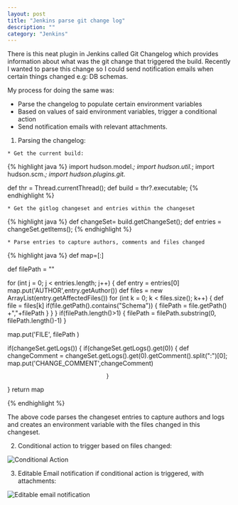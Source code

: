 ```yaml
---
layout: post
title: "Jenkins parse git change log"
description: ""
category: "Jenkins"
---
```


There is this neat plugin in Jenkins called Git Changelog which provides information about what was the git change that triggered the build. Recently I wanted to parse this change so I could send notification emails when certain things changed e.g: DB schemas.

My process for doing the same was:

* Parse the changelog to populate certain environment variables
* Based on values of said environment variables, trigger a conditional action
* Send notification emails with relevant attachments.


1.    Parsing the changelog: 

    * Get the current build: 

{% highlight java %}
import hudson.model.*;
import hudson.util.*;
import hudson.scm.*;
import hudson.plugins.git.*

def thr = Thread.currentThread();
def build = thr?.executable;
{% endhighlight %}

    * Get the gitlog changeset and entries within the changeset

{% highlight java %}
def changeSet= build.getChangeSet();
def entries = changeSet.getItems();
{% endhighlight %}

    * Parse entries to capture authors, comments and files changed

{% highlight java %}
def map=[:]


def filePath = ""

for (int j = 0; j < entries.length; j++) {
                                   def entry = entries[0]
                                   map.put('AUTHOR',entry.getAuthor())
                                   def files = new ArrayList(entry.getAffectedFiles())
                                   for (int k = 0; k < files.size(); k++) {
                                                                                  def file = files[k]
                                                                                  if(file.getPath().contains("Schema"))
                                                                                  {
                                                                                    filePath = file.getPath() +","+filePath
                                                                                  }
                                                                            }
                                         }
if(filePath.length()>1)
{
   filePath = filePath.substring(0, filePath.length()-1)
}

map.put('FILE', filePath )

if(changeSet.getLogs())
{
                                   if(changeSet.getLogs().get(0))
                                   {
                                        def changeComment = changeSet.getLogs().get(0).getComment().split(":")[0];
                                        map.put('CHANGE_COMMENT',changeComment)
            
                                   }
}
return map

{% endhighlight %}

The above code parses the changeset entries to capture authors and logs and creates an environment variable with the files changed in this changeset.

2.    Conditional action to trigger based on files changed:

![Conditional Action](http://kalkrishnan.github.io/assets/jenkinsConditionalAction.png "Conditional Action")


3.    Editable Email notification if conditional action is triggered, with attachments: 


![Editable email notification](http://kalkrishnan.github.io/assets/jenkinsEditableEmail.png "Editable email")